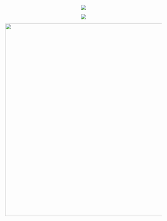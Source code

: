 <p align="center">
  <img src="https://user-images.githubusercontent.com/115038430/194528001-f2a3291a-da4f-4f07-bff2-2b943822af0b.png"> 
</p>

<p align="center">
  <img src="https://user-images.githubusercontent.com/115038430/194525438-00471a5c-f379-49c2-a1a5-c768986fd24d.png"> 
</p>

<p align="center">
  <img width=620 src="https://user-images.githubusercontent.com/115038430/194527366-9fc47201-4b7d-4ba5-8e52-888fbcac455d.png"> 
</p>



